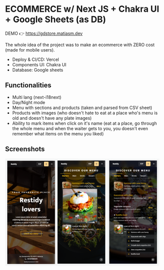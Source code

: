 # ECOMMERCE w/ Next JS + Chakra UI + Google Sheets (as DB)

DEMO 👉 https://gdstore.matiasm.dev

The whole idea of the project was to make an ecommerce with ZERO cost (made for mobile users).

* Deploy & CI/CD: Vercel
* Components UI: Chakra UI
* Database: Google sheets

## Functionalities

- Multi lang (next-i18next)
- Day/Night mode
- Menu with sections and products (taken and parsed from CSV sheet)
- Products with images (who doesn't hate to eat at a place who's menu is old and doesn't have any plate images)
- Ability to mark items when click on it's name (eat at a place, go through the whole menu and when the waiter gets to you, you doesn't even remember what items on the menu you liked)

## Screenshots

![App screenshots](public/images/screenshots.png)